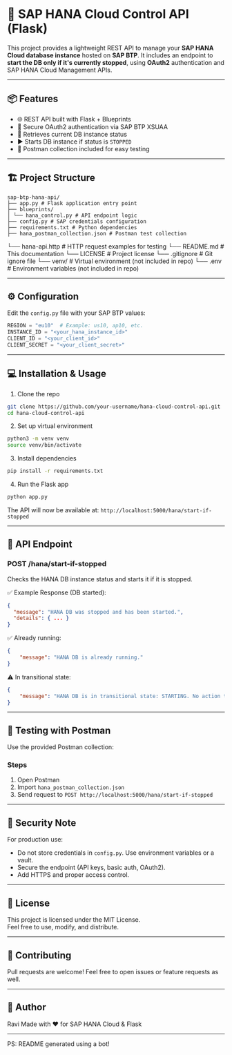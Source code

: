 # 🚀 SAP HANA Cloud Control API (Flask)

This project provides a lightweight REST API to manage your **SAP HANA Cloud database instance** hosted on **SAP BTP**. It includes an endpoint to **start the DB only if it's currently stopped**, using **OAuth2** authentication and SAP HANA Cloud Management APIs.

---

## 📦 Features

- 🌐 REST API built with Flask + Blueprints
- 🔐 Secure OAuth2 authentication via SAP BTP XSUAA
- 📡 Retrieves current DB instance status
- ▶️ Starts DB instance if status is `STOPPED`
- 🧪 Postman collection included for easy testing

---
## 🏗️ Project Structure

	sap-btp-hana-api/
	├── app.py # Flask application entry point
	├── blueprints/
	│ └── hana_control.py # API endpoint logic
	├── config.py # SAP credentials configuration
	├── requirements.txt # Python dependencies
	├── hana_postman_collection.json # Postman test collection
  └── hana-api.http # HTTP request examples for testing
  └── README.md # This documentation
  └── LICENSE # Project license
  └── .gitignore # Git ignore file
  └── venv/ # Virtual environment (not included in repo)
  └── .env # Environment variables (not included in repo)


---

## ⚙️ Configuration

Edit the `config.py` file with your SAP BTP values:

```python
REGION = "eu10"  # Example: us10, ap10, etc.
INSTANCE_ID = "<your_hana_instance_id>"
CLIENT_ID = "<your_client_id>"
CLIENT_SECRET = "<your_client_secret>"
```

---

## 💻 Installation & Usage

1. Clone the repo

```bash
git clone https://github.com/your-username/hana-cloud-control-api.git
cd hana-cloud-control-api
```

2. Set up virtual environment

```bash
python3 -m venv venv
source venv/bin/activate
```

3. Install dependencies

```bash
pip install -r requirements.txt
```

4. Run the Flask app

```bash
python app.py
```

The API will now be available at:
`http://localhost:5000/hana/start-if-stopped`

---

## 🔄 API Endpoint

### POST /hana/start-if-stopped

Checks the HANA DB instance status and starts it if it is stopped.

✅ Example Response (DB started):

```json
{
  "message": "HANA DB was stopped and has been started.",
  "details": { ... }
}
```

✅ Already running:

```json
{
	"message": "HANA DB is already running."
}
```

⚠️ In transitional state:

```json
{
	"message": "HANA DB is in transitional state: STARTING. No action taken."
}
```

---

## 🧪 Testing with Postman

Use the provided Postman collection:

### Steps

1. Open Postman
2. Import `hana_postman_collection.json`
3. Send request to `POST http://localhost:5000/hana/start-if-stopped`

---

## 🔐 Security Note

For production use:

- Do not store credentials in `config.py`. Use environment variables or a vault.
- Secure the endpoint (API keys, basic auth, OAuth2).
- Add HTTPS and proper access control.

---

## 📄 License

This project is licensed under the MIT License.  
Feel free to use, modify, and distribute.

---

## 🤝 Contributing

Pull requests are welcome! Feel free to open issues or feature requests as well.

---

## 🧠 Author

Ravi
Made with ❤️ for SAP HANA Cloud & Flask

---

PS: README generated using a bot!
